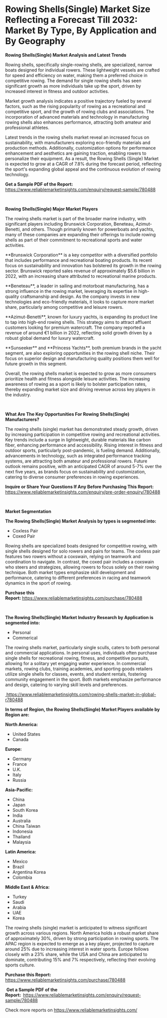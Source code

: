 <p><h1>Rowing Shells(Single) Market Size Reflecting a Forecast Till 2032: Market By Type, By Application and By Geography</h1></p><p><strong>Rowing Shells(Single) Market Analysis and Latest Trends</strong></p>
<p><p>Rowing shells, specifically single-rowing shells, are specialized, narrow boats designed for individual rowers. These lightweight vessels are crafted for speed and efficiency on water, making them a preferred choice in competitive rowing. The demand for single rowing shells has seen significant growth as more individuals take up the sport, driven by increased interest in fitness and outdoor activities. </p><p>Market growth analysis indicates a positive trajectory fueled by several factors, such as the rising popularity of rowing as a recreational and competitive sport, and the growth of rowing clubs and associations. The incorporation of advanced materials and technology in manufacturing rowing shells also enhances performance, attracting both amateur and professional athletes. </p><p>Latest trends in the rowing shells market reveal an increased focus on sustainability, with manufacturers exploring eco-friendly materials and production methods. Additionally, customization options for performance enhancement and aesthetics are gaining traction, enabling rowers to personalize their equipment. As a result, the Rowing Shells (Single) Market is expected to grow at a CAGR of 7.8% during the forecast period, reflecting the sport's expanding global appeal and the continuous evolution of rowing technology.</p></p>
<p><strong>Get a Sample PDF of the Report:&nbsp;</strong> <a href="https://www.reliablemarketinsights.com/enquiry/request-sample/780488?utm_campaign=3011&utm_medium=2&utm_source=Github&utm_content=ia&utm_term=05042025&utm_id=rowing-shellssingle">https://www.reliablemarketinsights.com/enquiry/request-sample/780488</a></p>
<p>&nbsp;</p>
<p><strong>Rowing Shells(Single) Major Market Players</strong></p>
<p><p>The rowing shells market is part of the broader marine industry, with significant players including Brunswick Corporation, Beneteau, Azimut-Benetti, and others. Though primarily known for powerboats and yachts, many of these companies are expanding their offerings to include rowing shells as part of their commitment to recreational sports and water activities.</p><p>**Brunswick Corporation** is a key competitor with a diversified portfolio that includes performance and recreational boating products. Its recent focus on sustainability and innovation has bolstered its growth in the rowing sector. Brunswick reported sales revenue of approximately $5.6 billion in 2022, with an increasing share attributed to recreational marine products.</p><p>**Beneteau**, a leader in sailing and motorboat manufacturing, has a strong influence in the rowing market, leveraging its expertise in high-quality craftsmanship and design. As the company invests in new technologies and eco-friendly materials, it looks to capture more market share, particularly among competitive and leisure rowers.</p><p>**Azimut-Benetti**, known for luxury yachts, is expanding its product line to tap into high-end rowing shells. This strategy aims to attract affluent customers looking for premium watercraft. The company reported a revenue of around €1 billion in 2022, reflecting solid growth driven by a robust global demand for luxury watercraft.</p><p>**Sunseeker** and **Princess Yachts**, both premium brands in the yacht segment, are also exploring opportunities in the rowing shell niche. Their focus on superior design and manufacturing quality positions them well for future growth in this segment.</p><p>Overall, the rowing shells market is expected to grow as more consumers prioritize health and fitness alongside leisure activities. The increasing awareness of rowing as a sport is likely to bolster participation rates, thereby expanding market size and driving revenue across key players in the industry.</p></p>
<p>&nbsp;</p>
<p><strong>What Are The Key Opportunities For Rowing Shells(Single) Manufacturers?</strong></p>
<p><p>The rowing shells (single) market has demonstrated steady growth, driven by increasing participation in competitive rowing and recreational activities. Key trends include a surge in lightweight, durable materials like carbon fiber, enhancing performance and accessibility. Rising interest in fitness and outdoor sports, particularly post-pandemic, is fueling demand. Additionally, advancements in technology, such as integrated performance tracking systems, are attracting both amateur and professional rowers. Future outlook remains positive, with an anticipated CAGR of around 5-7% over the next five years, as brands focus on sustainability and customization, catering to diverse consumer preferences in rowing experiences.</p></p>
<p><strong>Inquire or Share Your Questions If Any Before Purchasing This Report:</strong> <a href="https://www.reliablemarketinsights.com/enquiry/pre-order-enquiry/780488?utm_campaign=3011&utm_medium=2&utm_source=Github&utm_content=ia&utm_term=05042025&utm_id=rowing-shellssingle">https://www.reliablemarketinsights.com/enquiry/pre-order-enquiry/780488</a></p>
<p>&nbsp;</p>
<p><strong>Market Segmentation</strong></p>
<p><strong>The Rowing Shells(Single) Market Analysis by types is segmented into:</strong></p>
<p><ul><li>Coxless Pair</li><li>Coxed Pair</li></ul></p>
<p><p>Rowing shells are specialized boats designed for competitive rowing, with single shells designed for solo rowers and pairs for teams. The coxless pair features two rowers without a coxswain, relying on teamwork and coordination to navigate. In contrast, the coxed pair includes a coxswain who steers and strategizes, allowing rowers to focus solely on their rowing technique. Both market types emphasize skill development and performance, catering to different preferences in racing and teamwork dynamics in the sport of rowing.</p></p>
<p><strong>Purchase this Report:&nbsp;</strong><a href="https://www.reliablemarketinsights.com/purchase/780488?utm_campaign=3011&utm_medium=2&utm_source=Github&utm_content=ia&utm_term=05042025&utm_id=rowing-shellssingle">https://www.reliablemarketinsights.com/purchase/780488</a></p>
<p>&nbsp;</p>
<p><strong>The Rowing Shells(Single) Market Industry Research by Application is segmented into:</strong></p>
<p><ul><li>Personal</li><li>Commerical</li></ul></p>
<p><p>The rowing shells market, particularly single sculls, caters to both personal and commercial applications. In personal uses, individuals often purchase single shells for recreational rowing, fitness, and competitive pursuits, allowing for a solitary yet engaging water experience. In commercial markets, rowing clubs, training academies, and sporting goods retailers utilize single shells for classes, events, and student rentals, fostering community engagement in the sport. Both markets emphasize performance and design, catering to varying skill levels and preferences.</p></p>
<p><a href="https://www.reliablemarketinsights.com/rowing-shells-market-in-global-r780488?utm_campaign=3011&utm_medium=2&utm_source=Github&utm_content=ia&utm_term=05042025&utm_id=rowing-shellssingle">&nbsp;https://www.reliablemarketinsights.com/rowing-shells-market-in-global-r780488</a></p>
<p><strong>In terms of Region, the Rowing Shells(Single) Market Players available by Region are:</strong></p>
<p>
    <p> <strong> North America: </strong>
        <ul>
            <li>United States</li>
            <li>Canada</li>
        </ul>
        </p> 
    <p> <strong> Europe: </strong>
        <ul>
            <li>Germany</li>
            <li>France</li>
            <li>U.K.</li>
            <li>Italy</li>
            <li>Russia</li>
        </ul>
        </p> 
    <p> <strong> Asia-Pacific: </strong>
        <ul>
            <li>China</li>
            <li>Japan</li>
            <li>South Korea</li>
            <li>India</li>
            <li>Australia</li>
            <li>China Taiwan</li>
            <li>Indonesia</li>
            <li>Thailand</li>
            <li>Malaysia</li>
        </ul>
        </p> 
    <p> <strong> Latin America: </strong>
        <ul>
            <li>Mexico</li>
            <li>Brazil</li>
            <li>Argentina Korea</li>
            <li>Colombia</li>
        </ul>
        </p> 
    <p> <strong> Middle East & Africa: </strong>
        <ul>
            <li>Turkey</li>
            <li>Saudi</li>
            <li>Arabia</li>
            <li>UAE</li>
            <li>Korea</li>
        </ul>
    </p>
    </p>
<p><p>The rowing shells (single) market is anticipated to witness significant growth across various regions. North America holds a robust market share of approximately 30%, driven by strong participation in rowing sports. The APAC region is expected to emerge as a key player, projected to capture around 25% due to increasing interest in water sports. Europe follows closely with a 23% share, while the USA and China are anticipated to dominate, contributing 15% and 7% respectively, reflecting their evolving sports culture.</p></p>
<p><strong>Purchase this Report: </strong><a href="https://www.reliablemarketinsights.com/purchase/780488?utm_campaign=3011&utm_medium=2&utm_source=Github&utm_content=ia&utm_term=05042025&utm_id=rowing-shellssingle">https://www.reliablemarketinsights.com/purchase/780488</a></p>
<p>&nbsp;<strong>Get a Sample PDF of the Report:&nbsp;&nbsp;</strong><a href="https://www.reliablemarketinsights.com/enquiry/request-sample/780488?utm_campaign=3011&utm_medium=2&utm_source=Github&utm_content=ia&utm_term=05042025&utm_id=rowing-shellssingle">https://www.reliablemarketinsights.com/enquiry/request-sample/780488</a></p>
<p><strong></strong></p>
<p>Check more reports on <a href="https://www.reliablemarketinsights.com/?utm_campaign=3011&utm_medium=2&utm_source=Github&utm_content=ia&utm_term=05042025&utm_id=rowing-shellssingle">https://www.reliablemarketinsights.com/</a></p>